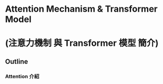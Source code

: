 # Attention Mechanism & Transformer Model

# (注意力機制 與 Transformer 模型 簡介)



## Outline 

### Attention 介紹


